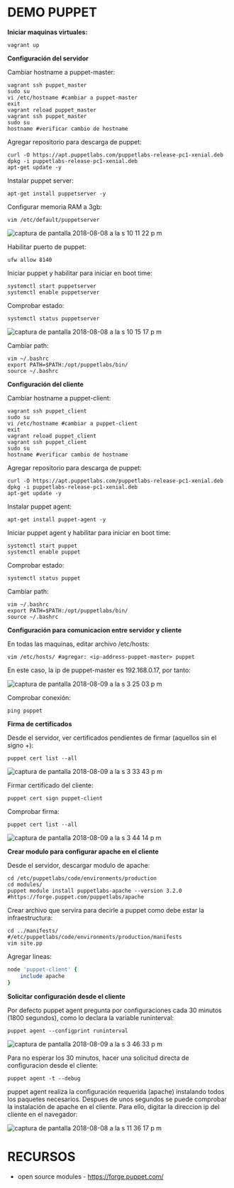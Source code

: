 # DEMO PUPPET #

**Iniciar maquinas virtuales:**
```
vagrant up
```

**Configuración del servidor**

Cambiar hostname a puppet-master:
```
vagrant ssh puppet_master
sudo su
vi /etc/hostname #cambiar a puppet-master
exit
vagrant reload puppet_master
vagrant ssh puppet_master
sudo su
hostname #verificar cambio de hostname
```


Agregar repositorio para descarga de puppet:
```
curl -O https://apt.puppetlabs.com/puppetlabs-release-pc1-xenial.deb
dpkg -i puppetlabs-release-pc1-xenial.deb
apt-get update -y
```

Instalar puppet server:
```
apt-get install puppetserver -y
```

Configurar memoria RAM a 3gb:
```
vim /etc/default/puppetserver 
```

![captura de pantalla 2018-08-08 a la s 10 11 22 p m](https://user-images.githubusercontent.com/17281733/43913154-e70f0b68-9bc9-11e8-9bc3-9c01a59efdf1.png)



Habilitar puerto de puppet:
```
ufw allow 8140
```

Iniciar puppet y habilitar para iniciar en boot time:
```
systemctl start puppetserver
systemctl enable puppetserver
```

Comprobar estado:
```
systemctl status puppetserver
```

![captura de pantalla 2018-08-08 a la s 10 15 17 p m](https://user-images.githubusercontent.com/17281733/43913184-f9d2b3da-9bc9-11e8-8870-7b4d61d6d4f0.png)


Cambiar path:
```
vim ~/.bashrc
export PATH=$PATH:/opt/puppetlabs/bin/
source ~/.bashrc
```

**Configuración del cliente**

Cambiar hostname a puppet-client:
```
vagrant ssh puppet_client
sudo su
vi /etc/hostname #cambiar a puppet-client
exit
vagrant reload puppet_client
vagrant ssh puppet_client
sudo su
hostname #verificar cambio de hostname
```

Agregar repositorio para descarga de puppet:
```
curl -O https://apt.puppetlabs.com/puppetlabs-release-pc1-xenial.deb
dpkg -i puppetlabs-release-pc1-xenial.deb
apt-get update -y
```

Instalar puppet agent:
```
apt-get install puppet-agent -y
```

Iniciar puppet agent y habilitar para iniciar en boot time:
```
systemctl start puppet
systemctl enable puppet
```

Comprobar estado:
```
systemctl status puppet
```

Cambiar path:
```
vim ~/.bashrc
export PATH=$PATH:/opt/puppetlabs/bin/
source ~/.bashrc
```

**Configuración para comunicacion entre servidor y cliente**

En todas las maquinas, editar archivo /etc/hosts:
```
vim /etc/hosts/ #agregar: <ip-address-puppet-master> puppet
```

En este caso, la ip de puppet-master es 192.168.0.17, por tanto:


![captura de pantalla 2018-08-09 a la s 3 25 03 p m](https://user-images.githubusercontent.com/17281733/43925184-3309e232-9bec-11e8-8e6c-ae6c6429b74a.png)


Comprobar conexión:
```
ping puppet
```


**Firma de certificados**

Desde el servidor, ver certificados pendientes de firmar (aquellos sin el signo +):
```
puppet cert list --all
```

![captura de pantalla 2018-08-09 a la s 3 33 43 p m](https://user-images.githubusercontent.com/17281733/43925223-508dd7d2-9bec-11e8-8a64-a685cf25bbdb.png)


Firmar certificado del cliente:
```
puppet cert sign puppet-client
```

Comprobar firma:
```
puppet cert list --all
```

![captura de pantalla 2018-08-09 a la s 3 44 14 p m](https://user-images.githubusercontent.com/17281733/43925234-5f032704-9bec-11e8-8f79-edf53b780f87.png)

**Crear modulo para configurar apache en el cliente**


Desde el servidor, descargar modulo de apache:
```
cd /etc/puppetlabs/code/environments/production
cd modules/
puppet module install puppetlabs-apache --version 3.2.0 #https://forge.puppet.com/puppetlabs/apache
```

Crear archivo que servira para decirle a puppet como debe estar la infraestructura:
```
cd ../manifests/ #/etc/puppetlabs/code/environments/production/manifests
vim site.pp
```

Agregar lineas:
```ruby
node 'puppet-client' {
    include apache
}
```

**Solicitar configuración desde el cliente**

Por defecto puppet agent pregunta por configuraciones cada 30 minutos (1800 segundos), como lo declara la variable runinterval:
```
puppet agent --configprint runinterval
```


![captura de pantalla 2018-08-09 a la s 3 46 33 p m](https://user-images.githubusercontent.com/17281733/43925327-94b5e260-9bec-11e8-88b0-9f0fa10f61ec.png)



Para no esperar los 30 minutos, hacer una solicitud directa de configuracion desde el cliente:
```
puppet agent -t --debug
```

puppet agent realiza la configuración requerida (apache) instalando todos los paquetes necesarios. Despues de unos segundos se puede comprobar la instalación de apache en el cliente. Para ello, digitar la direccion ip del cliente en el navegador:

![captura de pantalla 2018-08-08 a la s 11 36 17 p m](https://user-images.githubusercontent.com/17281733/43913755-8d3bf496-9bcb-11e8-91a2-cac7b79729f2.jpg)

# RECURSOS #
* open source modules - https://forge.puppet.com/

